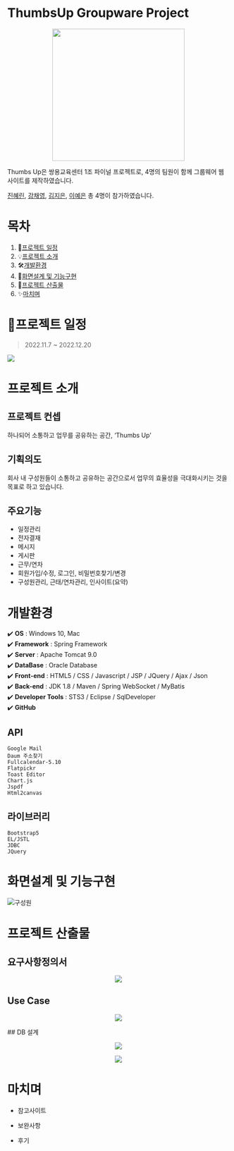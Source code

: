 # ThumbsUp Groupware Project
<p align="center"><img src="https://s3.us-west-2.amazonaws.com/secure.notion-static.com/75eee8bc-227d-4b6d-a69c-562658fb6e08/ThumbsUp%EB%A1%9C%EA%B3%A0.jpg?X-Amz-Algorithm=AWS4-HMAC-SHA256&X-Amz-Content-Sha256=UNSIGNED-PAYLOAD&X-Amz-Credential=AKIAT73L2G45EIPT3X45%2F20221226%2Fus-west-2%2Fs3%2Faws4_request&X-Amz-Date=20221226T081833Z&X-Amz-Expires=86400&X-Amz-Signature=27a377de239444c6a7b38b2e91977323f41c5f2b58a704143d266e88faa398e9&X-Amz-SignedHeaders=host&response-content-disposition=filename%3D%22ThumbsUp%25EB%25A1%259C%25EA%25B3%25A0.jpg%22&x-id=GetObject" width="300px"/></p>
Thumbs Up은 쌍용교육센터 1조 파이널 프로젝트로, 4명의 팀원이 함께 그룹웨어 웹사이트를 제작하였습니다.

[진혜린](https://github.com/hrJin9), [강채영](https://github.com/chaeo), [김지은](https://github.com/jinnssi), [이예은](https://github.com/yenioo) 총 4명이 참가하였습니다.

# 목차
1. :calendar:[프로젝트 일정](#:calendar:프로젝트-일정)
2. :bulb:[프로젝트 소개](#프로젝트-소개)
3. :hammer_and_wrench:[개발환경](#개발환경)
4. :mag_right:[화면설계 및 기능구현](#화면설계-및-기능구현)
5. :abacus:[프로젝트 산출물](#프로젝트-산출물)
6. :sparkles:[마치며](#마치며)

# :calendar:프로젝트 일정
> 2022.11.7 ~ 2022.12.20
<img src="https://s3.us-west-2.amazonaws.com/secure.notion-static.com/2558ae47-181c-4239-8ae2-3b77675ba1a1/%EC%9D%BC%EC%A0%95%ED%91%9C.png?X-Amz-Algorithm=AWS4-HMAC-SHA256&X-Amz-Content-Sha256=UNSIGNED-PAYLOAD&X-Amz-Credential=AKIAT73L2G45EIPT3X45%2F20221229%2Fus-west-2%2Fs3%2Faws4_request&X-Amz-Date=20221229T061101Z&X-Amz-Expires=86400&X-Amz-Signature=64c1f578e8206ea973816964c74d4773d699cbf85991af46f90b396e11e7f5ab&X-Amz-SignedHeaders=host&response-content-disposition=filename%3D%22%25EC%259D%25BC%25EC%25A0%2595%25ED%2591%259C.png%22&x-id=GetObject">

# 프로젝트 소개
## 프로젝트 컨셉
하나되어 소통하고 업무를 공유하는 공간, ‘Thumbs Up'

## 기획의도
회사 내 구성원들이 소통하고 공유하는 공간으로서
업무의 효율성을 극대화시키는 것을 목표로 하고 있습니다.

## 주요기능
- 일정관리
- 전자결재
- 메시지
- 게시판
- 근무/연차
- 회원가입/수정, 로그인, 비밀번호찾기/변경
- 구성원관리, 근태/연차관리, 인사이트(요약)

# 개발환경
:heavy_check_mark: **OS** : Windows 10, Mac <br>
:heavy_check_mark: **Framework** : Spring Framework <br>
:heavy_check_mark: **Server** : Apache Tomcat 9.0 <br>
:heavy_check_mark: **DataBase** : Oracle Database <br>
:heavy_check_mark: **Front-end** : HTML5 / CSS / Javascript / JSP / JQuery / Ajax / Json  <br>
:heavy_check_mark: **Back-end** : JDK 1.8 / Maven / Spring WebSocket / MyBatis <br>
:heavy_check_mark: **Developer Tools** : STS3 / Eclipse / SqlDeveloper <br>
:heavy_check_mark: **GitHub**

## API
```
Google Mail
Daum 주소찾기
Fullcalendar-5.10
Flatpickr
Toast Editor
Chart.js
Jspdf
Html2canvas
```

## 라이브러리
```
Bootstrap5
EL/JSTL
JDBC
JQuery
```
# 화면설계 및 기능구현
![구성원](https://user-images.githubusercontent.com/109951309/209531219-e1f41f16-e400-4cc5-ba28-30df22a0f35b.gif)



# 프로젝트 산출물
## 요구사항정의서
<p align="center"><img src="https://s3.us-west-2.amazonaws.com/secure.notion-static.com/0ed4b67a-de16-4dc0-8dd5-e7e7f5a89054/%EC%9A%94%EA%B5%AC%EC%82%AC%ED%95%AD%EC%A0%95%EC%9D%98%EC%84%9C.png?X-Amz-Algorithm=AWS4-HMAC-SHA256&X-Amz-Content-Sha256=UNSIGNED-PAYLOAD&X-Amz-Credential=AKIAT73L2G45EIPT3X45%2F20221226%2Fus-west-2%2Fs3%2Faws4_request&X-Amz-Date=20221226T080455Z&X-Amz-Expires=86400&X-Amz-Signature=225d39a3ae8d13512c95f56989a26a7be5fc4132d6b13528e1d78161c0468ea4&X-Amz-SignedHeaders=host&response-content-disposition=filename%3D%22%25EC%259A%2594%25EA%25B5%25AC%25EC%2582%25AC%25ED%2595%25AD%25EC%25A0%2595%25EC%259D%2598%25EC%2584%259C.png%22&x-id=GetObject"></p>

## Use Case
<p align="center"><img src="https://s3.us-west-2.amazonaws.com/secure.notion-static.com/e80ad7dc-4168-4b2f-af2c-ad0d2b731b6b/Usecase.png?X-Amz-Algorithm=AWS4-HMAC-SHA256&X-Amz-Content-Sha256=UNSIGNED-PAYLOAD&X-Amz-Credential=AKIAT73L2G45EIPT3X45%2F20221226%2Fus-west-2%2Fs3%2Faws4_request&X-Amz-Date=20221226T071021Z&X-Amz-Expires=86400&X-Amz-Signature=e2fb36d6e52d6667bed7475abce4a389d5ea685f782e5afe883d6be01bafde3d&X-Amz-SignedHeaders=host&response-content-disposition=filename%3D%22Usecase.png%22&x-id=GetObject"></p>
## DB 설계
<p align="center"><img src="https://s3.us-west-2.amazonaws.com/secure.notion-static.com/e3dd001a-5123-4cfa-8b19-6679c2866667/DB%EB%AA%A8%EB%8D%B8%EB%A7%81.jpg?X-Amz-Algorithm=AWS4-HMAC-SHA256&X-Amz-Content-Sha256=UNSIGNED-PAYLOAD&X-Amz-Credential=AKIAT73L2G45EIPT3X45%2F20221226%2Fus-west-2%2Fs3%2Faws4_request&X-Amz-Date=20221226T082311Z&X-Amz-Expires=86400&X-Amz-Signature=4acebcab66e733cce5d289e111b330bcbe967f2ff2b989ca5dc4e64281192b10&X-Amz-SignedHeaders=host&response-content-disposition=filename%3D%22DB%25EB%25AA%25A8%25EB%258D%25B8%25EB%25A7%2581.jpg%22&x-id=GetObject"></p>
<p align="center"><img src="https://user-images.githubusercontent.com/109951309/209524777-a34c6d05-5552-4d41-9aa2-b594bb8da67e.jpg"></p>



# 마치며
- 참고사이트 
- 보완사항

- 후기


